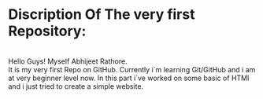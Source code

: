 # Discription Of The very first Repository:
<br>
Hello Guys! Myself Abhijeet Rathore.
<br>
It is my very first Repo on GitHub. Currently i`m learning Git/GitHub and i am at very beginner level now. In this part i`ve worked on some basic of HTMl and i just tried to create a simple website.